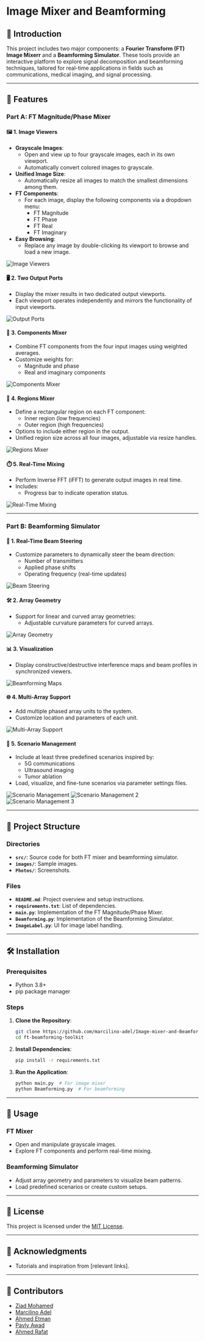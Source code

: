 # Image Mixer and Beamforming

## 🚀 Introduction
This project includes two major components: a **Fourier Transform (FT) Image Mixerr** and a **Beamforming Simulator**. These tools provide an interactive platform to explore signal decomposition and beamforming techniques, tailored for real-time applications in fields such as communications, medical imaging, and signal processing.

---

## 🌟 Features

### Part A: FT Magnitude/Phase Mixer

#### 🖼️ **1. Image Viewers**
- **Grayscale Images**:
  - Open and view up to four grayscale images, each in its own viewport.
  - Automatically convert colored images to grayscale.
- **Unified Image Size**:
  - Automatically resize all images to match the smallest dimensions among them.
- **FT Components**:
  - For each image, display the following components via a dropdown menu:
    - FT Magnitude
    - FT Phase
    - FT Real
    - FT Imaginary
- **Easy Browsing**:
  - Replace any image by double-clicking its viewport to browse and load a new image.

![Image Viewers](https://github.com/marcilino-adel/Image-mixer-and-Beamforming/blob/56211bc0c856e82ac090ae61f2cfa64b88ce6e7a/Photos/Image%20Mixer%201.png)

#### 🖥️ **2. Two Output Ports**
- Display the mixer results in two dedicated output viewports.
- Each viewport operates independently and mirrors the functionality of input viewports.

![Output Ports](https://github.com/marcilino-adel/Image-mixer-and-Beamforming/blob/56211bc0c856e82ac090ae61f2cfa64b88ce6e7a/Photos/Image%20Mixer%202.png)

#### 🔄 **3. Components Mixer**
- Combine FT components from the four input images using weighted averages.
- Customize weights for:
  - Magnitude and phase
  - Real and imaginary components

![Components Mixer](https://github.com/marcilino-adel/Image-mixer-and-Beamforming/blob/56211bc0c856e82ac090ae61f2cfa64b88ce6e7a/Photos/Image%20Mixer%203.png)

#### 📐 **4. Regions Mixer**
- Define a rectangular region on each FT component:
  - Inner region (low frequencies)
  - Outer region (high frequencies)
- Options to include either region in the output.
- Unified region size across all four images, adjustable via resize handles.

![Regions Mixer](docs/images/regions_mixer.png "Regions Mixer")

#### ⏱️ **5. Real-Time Mixing**
- Perform Inverse FFT (iFFT) to generate output images in real time.
- Includes:
  - Progress bar to indicate operation status.

![Real-Time Mixing](docs/images/real_time_mixing.png "Real-Time Mixing")

---

### Part B: Beamforming Simulator

#### 🔄 **1. Real-Time Beam Steering**
- Customize parameters to dynamically steer the beam direction:
  - Number of transmitters
  - Applied phase shifts
  - Operating frequency (real-time updates)

![Beam Steering](https://github.com/marcilino-adel/Image-mixer-and-Beamforming/blob/56211bc0c856e82ac090ae61f2cfa64b88ce6e7a/Photos/2D%20Beamforming%20Simulator%202.png)

#### 🛠️ **2. Array Geometry**
- Support for linear and curved array geometries:
  - Adjustable curvature parameters for curved arrays.

![Array Geometry](docs/images/array_geometry.png "Array Geometry")

#### 📊 **3. Visualization**
- Display constructive/destructive interference maps and beam profiles in synchronized viewers.

![Beamforming Maps](docs/images/beamforming_maps.png "Beamforming Maps")

#### 🌐 **4. Multi-Array Support**
- Add multiple phased array units to the system.
- Customize location and parameters of each unit.

![Multi-Array Support](docs/images/multi_array_support.png "Multi-Array Support")

#### 📂 **5. Scenario Management**
- Include at least three predefined scenarios inspired by:
  - 5G communications
  - Ultrasound imaging
  - Tumor ablation
- Load, visualize, and fine-tune scenarios via parameter settings files.

![Scenario Management](https://github.com/marcilino-adel/Image-mixer-and-Beamforming/blob/56211bc0c856e82ac090ae61f2cfa64b88ce6e7a/Photos/2D%20Beamforming%20Simulator%20sc1.png)
![Scenario Management 2](https://github.com/marcilino-adel/Image-mixer-and-Beamforming/blob/56211bc0c856e82ac090ae61f2cfa64b88ce6e7a/Photos/2D%20Beamforming%20Simulator%20sc2.png)
![Scenario Management 3](https://github.com/marcilino-adel/Image-mixer-and-Beamforming/blob/56211bc0c856e82ac090ae61f2cfa64b88ce6e7a/Photos/2D%20Beamforming%20Simulator%20sc3.png)

---

## 📂 Project Structure

### Directories
- **`src/`**: Source code for both FT mixer and beamforming simulator.
- **`images/`**: Sample images.
- **`Photos/`**: Screenshots.

### Files
- **`README.md`**: Project overview and setup instructions.
- **`requirements.txt`**: List of dependencies.
- **`main.py`**: Implementation of the FT Magnitude/Phase Mixer.
- **`Beamforming.py`**: Implementation of the Beamforming Simulator.
- **`ImageLabel.py`**: UI for image label handling.

---

## 🛠️ Installation

### Prerequisites
- Python 3.8+
- pip package manager

### Steps
1. **Clone the Repository**:
   ```bash
   git clone https://github.com/marcilino-adel/Image-mixer-and-Beamforming.git
   cd ft-beamforming-toolkit
   ```

2. **Install Dependencies**:
   ```bash
   pip install -r requirements.txt
   ```

3. **Run the Application**:
   ```bash
   python main.py  # For image mixer
   python Beamforming.py  # For beamforming
   ```

---

## 📖 Usage

### FT Mixer
- Open and manipulate grayscale images.
- Explore FT components and perform real-time mixing.

### Beamforming Simulator
- Adjust array geometry and parameters to visualize beam patterns.
- Load predefined scenarios or create custom setups.

---

## 📜 License
This project is licensed under the [MIT License](LICENSE).

---

## 🙏 Acknowledgments
- Tutorials and inspiration from [relevant links].

---

## 🤝 Contributors
- [Ziad Mohamed](https://github.com/Ziadmohammed200)  
- [Marcilino Adel](https://github.com/marcilino-adel)  
- [Ahmed Etman](https://github.com/AhmedEtma)  
- [Pavly Awad](https://github.com/PavlyAwad)  
- [Ahmed Rafat](https://github.com/AhmeedRaafatt)

